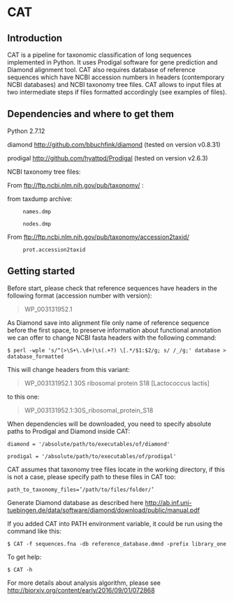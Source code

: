 # CAT

## Introduction

CAT is a pipeline for taxonomic classification of long sequences implemented in Python. It uses Prodigal software for gene prediction and Diamond alignment tool. CAT also requires database of reference sequences which have NCBI accession numbers in headers (contemporary NCBI databases) and NCBI taxonomy tree files. CAT allows to input files at two intermediate steps if files formatted accordingly (see examples of files).

## Dependencies and where to get them

Python 2.7.12

diamond	http://github.com/bbuchfink/diamond  (tested on version v0.8.31)

prodigal	http://github.com/hyattpd/Prodigal  (tested on version v2.6.3)

NCBI taxonomy tree files:

From ftp://ftp.ncbi.nlm.nih.gov/pub/taxonomy/ :

from taxdump archive:

 		 names.dmp 
	
 		 nodes.dmp
	
From ftp://ftp.ncbi.nlm.nih.gov/pub/taxonomy/accession2taxid/

 		 prot.accession2taxid

## Getting started

Before start, please check that reference sequences have headers in the following format (accession number with version):

>WP_003131952.1 <and anything else>

As Diamond save into alignment file only name of reference sequence before the first space, to preserve information about functional annotation we can offer to change NCBI fasta headers with the following command:

	$ perl -wple 's/^(>\S+\.\d+)\s(.+?) \[.*/$1:$2/g; s/ /_/g;' database > database_formatted

This will change headers from this variant:

>WP_003131952.1 30S ribosomal protein S18 [Lactococcus lactis]

to this one:

>WP_003131952.1:30S_ribosomal_protein_S18

When dependencies will be downloaded, you need to specify absolute paths to Prodigal and Diamond inside CAT:

	diamond = '/absolute/path/to/executables/of/diamond'

	prodigal = '/absolute/path/to/executables/of/prodigal'

CAT assumes that taxonomy tree files locate in the working directory, if this is not a case, please specify path to these files in CAT too:

	path_to_taxonomy_files=’/path/to/files/folder/’

Generate Diamond database as described here http://ab.inf.uni-tuebingen.de/data/software/diamond/download/public/manual.pdf

If you added CAT into PATH environment variable, it could be run using the command like this:

	$ CAT -f sequences.fna -db reference_database.dmnd -prefix library_one

To get help:

	$ CAT -h

For more details about analysis algorithm, please see http://biorxiv.org/content/early/2016/09/01/072868


